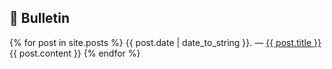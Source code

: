 ## 📰 Bulletin

<div class="posts">
	{% for post in site.posts %}
	    <span>{{ post.date | date_to_string }}</span>. — <a href="{{ post.url }}" title="{{ post.title }}">{{ post.title }}</a>
        {{ post.content }}
	{% endfor %}
</div>
